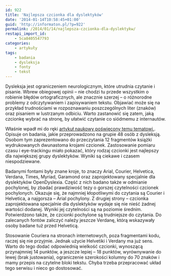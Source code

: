 ```yaml
---
id: 922
title: 'Najlepsza czcionka dla dyslektyków'
date: '2014-01-14T10:58:45+01:00'
guid: 'http://informaton.pl/?p=922'
permalink: /2014/01/14/najlepsza-czcionka-dla-dyslektykw/
restapi_import_id:
    - 5ca8405547793
categories:
    - artykuły
tags:
    - badania
    - dysleksja
    - fonty
    - tekst
---
```


Dysleksja jest ograniczeniem neurologicznym, które utrudnia czytanie i pisanie. Wbrew obiegowej opinii – nie chodzi tu przede wszystkim o robienie błędów ortograficznych, ale znacznie szerzej – o różnorodne problemy z odczytywaniem i zapisywaniem tekstu. Objawiać może się na przykład trudnościami w rozpoznawaniu poszczególnych liter (znaków) oraz pisaniem w lustrzanym odbiciu. Warto zastanowić się zatem, jaką czcionkę wybrać na stronę, by ułatwić czytanie co siódmemu z internautów.

Właśnie wpadł mi do ręki [artykuł naukowy poświęcony temu tematowi.](http://www.luzrello.com/Publications_files/assets2013.pdf). Opisuje on badania, jakie przeprowadzono na grupie 48 osób z dysleksją. Osobom tym zaprezentowano do przeczytania 12 fragmentów książki wydrukowanych dwunastoma krojami czcionek. Zastosowanie pomiaru czasu i eye-trackingu miało pokazać, który rodzaj czcionki jest najlepszy dla największej grupy dyslektyków. Wyniki są ciekawe i czasem niespodziewane.

Badanymi fontami były znane kroje, to znaczy Arial, Courier, Helvetica, Verdana, Times, Myriad, Garamond oraz zaprojektowany specjalnie dla dyslektyków OpenDyslexia. Część z nich badano także w odmianie pochylonej, by zbadać prawdziwość tezy o gorszej czytelności czcionek pochylonych. Okazuje się, że najmniej kłopotliwymi do czytania są Courier i Helvetica, a najgorsza – Arial pochylony. Z drugiej strony – czcionka zaprojektowana specjalnie dla dyslektyków wydaje się nie nieść żadnej wartości dodanej. Wyniki jej czytelności są na poziomie średnim. Potwierdzono także, że czcionki pochylone są trudniejsze do czytania. Do zalecanych fontów zaliczyć należy jeszcze Verdanę, którą wskazywały osoby badane tuż przed Helveticą.

Stosowanie Couriera na stronach internetowych, poza fragmentami kodu, raczej się nie przyjmie. Jednak użycie Helvetiki i Verdany ma już sens. Warto do tego dodać odpowiednią wielkość czcionki, wynoszącą przynajmniej 14 punktów, a jeszcze lepiej – 18 punktów, wyrównywanie do lewej (brak justowania), ograniczenie szerokości kolumny do 70 znaków i mamy przepis na czytelne bloki tekstu. Chyba trzeba przepracować układ tego serwisu i nieco go dostosować.
